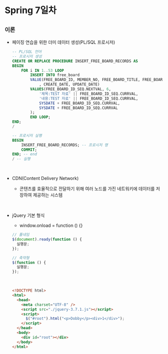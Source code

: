 # Spring 7일차

## **`이론`**

- 페이징 연습을 위한 더미 데이터 생성(PL/SQL 프로시저)

  ```sql
  -- PL/SQL 언어
  -- 프로시저 생성
  CREATE OR REPLACE PROCEDURE INSERT_FREE_BOARD_RECORDS AS
  BEGIN
      FOR i IN 1..53 LOOP
          INSERT INTO free_board
          VALUE(FREE_BOARD_ID, MEMBER_NO, FREE_BOARD_TITLE, FREE_BOARD_CONTENT
              , CREATE_DATE, UPDATE_DATE)
          VALUES(FREE_BOARD_ID_SEQ.NEXTVAL, 6,
              '제목:TEST 자료' || FREE_BOARD_ID_SEQ.CURRVAL,
              '내용:TEST 자료' || FREE_BOARD_ID_SEQ.CURRVAL,
              SYSDATE + FREE_BOARD_ID_SEQ.CURRVAL,
              SYSDATE + FREE_BOARD_ID_SEQ.CURRVAL
          );
          END LOOP;
  END;
  /

  -- 프로시저 실행
  BEGIN
      INSERT_FREE_BOARD_RECORDS; -- 프로시저 명
      COMMIT;
  END; -- end
  / -- 실행
  ```

<br />

- CDN(Content Delivery Network)

  - 콘텐츠를 효율적으로 전달하기 위해 여러 노드를 가진 네트워키에 데이터를 저장하여 제공하는 시스템

<br />

- jQuery 기본 형식

  - window.onload = function () {}

  ```js
  // 풀네임
  $(document).ready(function () {
    실행문;
  });

  // 축약형
  $(function () {
    실행문;
  });
  ```

  <br />

  ```html
  <!DOCTYPE html>
  <html>
    <head>
      <meta charset="UTF-8" />
      <script src="./jquery-3.7.1.js"></script>
      <script>
        $("#root").html("<p>Dobby</p><div>1</div>");
      </script>
    </head>
    <body>
      <div id="root"></div>
    </body>
  </html>
  ```

